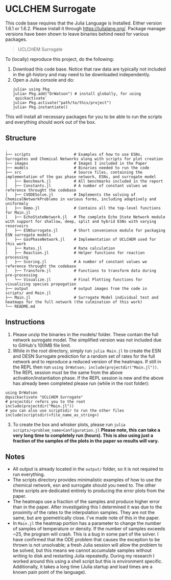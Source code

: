 # UCLCHEM Surrogate

This code base requires that the Julia Language is Installed. Either 
version 1.6.1 or 1.6.2. Please install it through https://julialang.org/. Package manager versions have been shown to leave binaries behind need for various packages.
> UCLCHEM Surrogate

To (locally) reproduce this project, do the following:

1. Download this code base. Notice that raw data are typically not included in the
   git-history and may need to be downloaded independently.
2. Open a Julia console and do:
   ```
   julia> using Pkg
   julia> Pkg.add("DrWatson") # install globally, for using `quickactivate`
   julia> Pkg.activate("path/to/this/project")
   julia> Pkg.instantiate()
   ```

This will install all necessary packages for you to be able to run the scripts and
everything should work out of the box. 

## Structure
```
.
├── scripts                   # Examples of how to use ESNs, Surrogates and Chemical Networks along with scripts for plot creation
├── images                    # Images I included in the Paper
├── models                    # Binaries needed to run the code
├── src                       # Source files, containing the implementation of the gas phase network, ESNs, and surrogate model
│   ├── Benchmark.jl          # All benchmarks included in the report
│   ├── Constants.jl          # A number of constant values we reference throught the codebase
│   ├── CVODESolve.jl         # Implements the solving of ChemicalNetworkProblems in various forms, including adaptively and uniformaly
│   ├── Demo.jl               # Contains all the top-level functions for Main.jl
│   ├── EchoStateNetwork.jl   # The complete Echo State Network module with support for shallow, deep, split and hybrid ESNs with varying reservoirs
│   ├── ESNSurrogate.jl       # Short convenience module for packaging ESN surrogate models
│   ├── GasPhaseNetwork.jl    # Implementation of UCLCHEM used for this work
│   ├── Rates.jl              # Rate calculation
│   ├── Reaction.jl           # Helper functions for reaction processing
│   ├── Scoring.jl            # A number of constant values we reference throught the codebase
│   ├── Transform.jl          # Functions to transform data during pre-processing
│   └── Visualize.jl          # Final Plotting functions for visualizing species propogation
├── output                    # output images from the code in scripts/ and Main.jl
├── Main.jl                   # Surrogate Model individual test and heatmaps for the full network (the culmination of this work)
└── README.md
```
## Instructions
1. Please unzip the binaries in the models/ folder. These contain the full network surrogate model. The simplified version was not included due to GitHub's 100MB file limit.
2. While in the root directory, simply run `julia Main.jl` to create the ESN and DESN Surrogate prediction for a random set of rates for the full network and to reproduce a reduced version of the heatmaps. If still in the REPL then run `using DrWatson; include(projectdir("Main.jl"))`. The REPL session must be the same from the above activation/instantiation phase. If the REPL session is new and the above has already been completed please run (while in the root folder):
```
using DrWatson
@quickactivate "UCLCHEM Surrogate"
# projectdir refers you to the root
include(projectdir("Main.jl"))
# you can also use scriptsdir to run the other files
include(scriptsdir(<file_name_as_string>)
```
3. To create the box and whisker plots, please run `julia scripts/<problem_name>Configuration.jl` **Please note, this can take a very long time to completely run (hours). This is also using just a fraction of the samples of the plots in the paper so results will vary.**

## Notes
- All output is already located in the `output/` folder, so it is not required to run everything.
- The scripts directory provides minimalistic examples of how to use the chemical network, esn and surrogate should you need to. The other three scripts are dedicated entirely to producing the error plots from the paper.
- The heatmaps use a fraction of the samples and produce higher error than in the paper. After investigating this I determined it was due to the proximity of the rates to the interpolation samples. They are not the same, but are goemetrically close. I've made note of this in the paper.
- In `Main.jl` the heatmap portion has a parameter to change the number of samples of temperature or density. If the number of samples exceeds ~25, the program will crash. This is a bug in some part of the solver. I have confirmed that the ODE problem that causes the exception to be thrown is not unsolvable; a fresh Julia session will allow the problem to be solved, but this means we cannot accumulate samples without writing to disk and restarting Julia repeatedly. During my research I worked around this using a shell script but this is environment specific. Additionally, it takes a long time (Julia startup and load times are a known pain point of the language).
